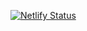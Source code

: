 [![Netlify Status](https://api.netlify.com/api/v1/badges/2c0623c3-7704-45b6-8ecc-76487326e252/deploy-status)](https://app.netlify.com/sites/golden-licorice-599f81/deploys)
